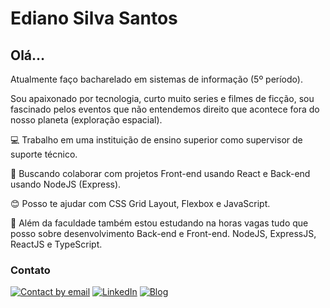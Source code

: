 # Ediano Silva Santos

## Olá…

Atualmente faço bacharelado em sistemas de informação (5º período).

Sou apaixonado por tecnologia, curto muito series e filmes de ficção, sou fascinado pelos eventos que não entendemos direito que acontece fora do nosso planeta (exploração espacial).

:computer: Trabalho em uma instituição de ensino superior como supervisor de suporte técnico.

:purple_heart: Buscando colaborar com projetos Front-end usando React e Back-end usando NodeJS (Express).

:blush: Posso te ajudar com CSS Grid Layout, Flexbox e JavaScript.

:blue_book: Além da faculdade também estou estudando na horas vagas tudo que posso sobre desenvolvimento Back-end e Front-end. NodeJS, ExpressJS, ReactJS e TypeScript.

### Contato
[![Contact by email](https://img.shields.io/badge/email-edianodev@gmail.com-red)](mailto:edianodev@gmail.com) [![LinkedIn](https://img.shields.io/badge/LinkedIn-blue)](https://www.linkedin.com/in/edianodev) [![Blog](https://img.shields.io/badge/Blog-blue)](https://insideblock.com)

